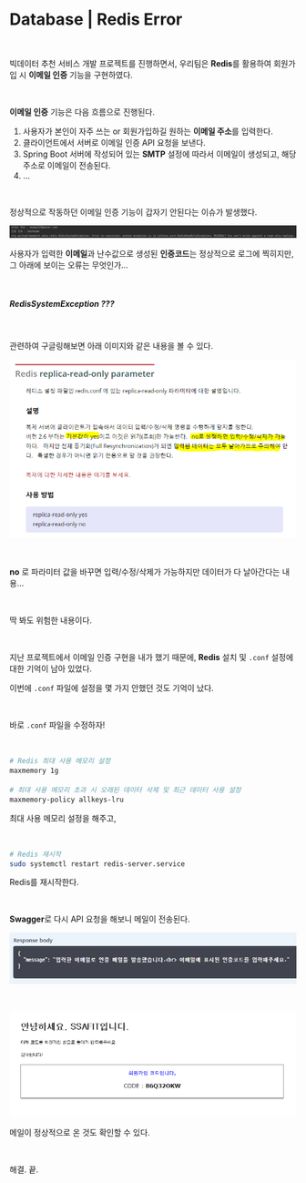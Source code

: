 # Database | Redis Error

</br>

빅데이터 추천 서비스 개발 프로젝트를 진행하면서, 우리팀은 **Redis**를 활용하여 회원가입 시 **이메일 인증** 기능을 구현하였다.

<br>

**이메일 인증** 기능은 다음 흐름으로 진행된다.

1. 사용자가 본인이 자주 쓰는 or 회원가입하길 원하는 **이메일 주소**를 입력한다.
2. 클라이언트에서 서버로 이메일 인증 API 요청을 보낸다.
3. Spring Boot 서버에 작성되어 있는 **SMTP** 설정에 따라서 이메일이 생성되고, 해당 주소로 이메일이 전송된다.
4. ...

<br>

정상적으로 작동하던 이메일 인증 기능이 갑자기 안된다는 이슈가 발생했다.

![image-20220402191947215](images/image-20220402191947215.png)

사용자가 입력한 **이메일**과 난수값으로 생성된 **인증코드**는 정상적으로 로그에 찍히지만, 그 아래에 보이는 오류는 무엇인가...

<br>

##### RedisSystemException ???

</br>

관련하여 구글링해보면 아래 이미지와 같은 내용을 볼 수 있다.

![image-20220402192151709](images/image-20220402192151709.png)

<br>

**no** 로 파라미터 값을 바꾸면 입력/수정/삭제가 가능하지만 데이터가 다 날아간다는 내용...

<br>

딱 봐도 위험한 내용이다.

<br>

지난 프로젝트에서 이메일 인증 구현을 내가 했기 때문에, **Redis** 설치 및 `.conf` 설정에 대한 기억이 남아 있었다.

이번에 `.conf` 파일에 설정을 몇 가지 안했던 것도 기억이 났다.

<br>

바로 `.conf` 파일을 수정하자!

<br>

```bash
# Redis 최대 사용 메모리 설정
maxmemory 1g

# 최대 사용 메모리 초과 시 오래된 데이터 삭제 및 최근 데이터 사용 설정
maxmemory-policy allkeys-lru
```

최대 사용 메모리 설정을 해주고,

<br>

```bash
# Redis 재시작
sudo systemctl restart redis-server.service
```

Redis를 재시작한다.

<br>

**Swagger**로 다시 API 요청을 해보니 메일이 전송된다.

![image-20220402192458314](images/image-20220402192458314.png)

<br>

![image-20220402192519796](images/image-20220402192519796.png)

메일이 정상적으로 온 것도 확인할 수 있다.

<br>

해결. 끝.